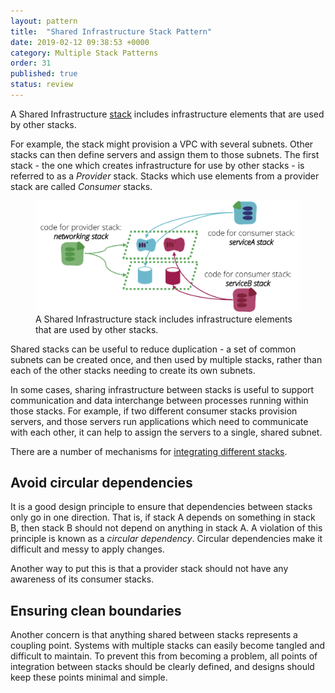 ```yaml
---
layout: pattern
title:  "Shared Infrastructure Stack Pattern"
date: 2019-02-12 09:38:53 +0000
category: Multiple Stack Patterns
order: 31
published: true
status: review
---
```


A Shared Infrastructure [stack](/patterns/stack-concept/) includes infrastructure elements that are used by other stacks.

For example, the stack might provision a VPC with several subnets. Other stacks can then define servers and assign them to those subnets. The first stack - the one which creates infrastructure for use by other stacks - is referred to as a *Provider* stack. Stacks which use elements from a provider stack are called *Consumer* stacks.


<figure>
  <img src="images/shared-infrastructure-stack.png" alt="A Shared Infrastructure stack includes infrastructure elements that are used by other stacks"/>
  <figcaption>A Shared Infrastructure stack includes infrastructure elements that are used by other stacks.</figcaption>
</figure>


Shared stacks can be useful to reduce duplication - a set of common subnets can be created once, and then used by multiple stacks, rather than each of the other stacks needing to create its own subnets.

In some cases, sharing infrastructure between stacks is useful to support communication and data interchange between processes running within those stacks. For example, if two different consumer stacks provision servers, and those servers run applications which need to communicate with each other, it can help to assign the servers to a single, shared subnet.

There are a number of mechanisms for [integrating different stacks](/patterns/stack-integration/).


## Avoid circular dependencies

It is a good design principle to ensure that dependencies between stacks only go in one direction. That is, if stack A depends on something in stack B, then stack B should not depend on anything in stack A. A violation of this principle is known as a *circular dependency*. Circular dependencies make it difficult and messy to apply changes.

Another way to put this is that a provider stack should not have any awareness of its consumer stacks.


## Ensuring clean boundaries

Another concern is that anything shared between stacks represents a coupling point. Systems with multiple stacks can easily become tangled and difficult to maintain. To prevent this from becoming a problem, all points of integration between stacks should be clearly defined, and designs should keep these points minimal and simple.

